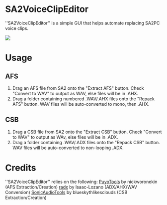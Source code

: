 # SA2VoiceClipEditor
''SA2VoiceClipEditor'' is a simple GUI that helps automate replacing SA2PC voice clips.

![](https://i.imgur.com/bA1TFR6.png)

# Usage
## AFS
1. Drag an AFS file from SA2 onto the "Extract AFS" button. Check "Convert to WAV" to output as WAV, else files will be in .AHX.
2. Drag a folder containing numbered .WAV/.AHX files onto the "Repack AFS" button. WAV files will be auto-converted to mono, then .AHX.
## CSB
1. Drag a CSB file from SA2 onto the "Extract CSB" button. Check "Convert to WAV" to output as WAv, else files will be in .ADX.
2. Drag a folder containing .WAV/.ADX files onto the "Repack CSB" button. WAV files will be auto-converted to non-looping .ADX.

# Credits
''SA2VoiceClipEditor'' relies on the following:
[PuyoTools](https://github.com/nickworonekin/puyotools) by nickworonekin (AFS Extraction/Creation)
[radx](https://github.com/Isaac-Lozano/radx) by Isaac-Lozano (ADX/AHX/WAV Conversion)
[SonicAudioTools](https://github.com/blueskythlikesclouds/SonicAudioTools) by blueskythlikesclouds (CSB Extraction/Creation)

